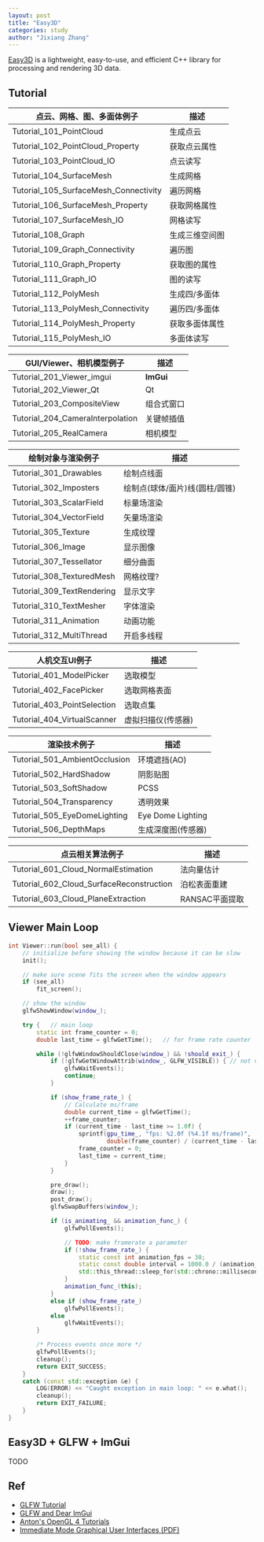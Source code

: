 ```yaml
---
layout: post
title: "Easy3D"
categories: study
author: "Jixiang Zhang"
---
```


[Easy3D](https://github.com/LiangliangNan/Easy3D) is a lightweight, easy-to-use, and efficient C++ library for processing and rendering 3D data.

## Tutorial

| 点云、网格、图、多面体例子            | 描述           |
| ------------------------------------- | -------------- |
| Tutorial_101_PointCloud               | 生成点云       |
| Tutorial_102_PointCloud_Property      | 获取点云属性   |
| Tutorial_103_PointCloud_IO            | 点云读写       |
| Tutorial_104_SurfaceMesh              | 生成网格       |
| Tutorial_105_SurfaceMesh_Connectivity | 遍历网格       |
| Tutorial_106_SurfaceMesh_Property     | 获取网格属性   |
| Tutorial_107_SurfaceMesh_IO           | 网格读写       |
| Tutorial_108_Graph                    | 生成三维空间图 |
| Tutorial_109_Graph_Connectivity       | 遍历图         |
| Tutorial_110_Graph_Property           | 获取图的属性   |
| Tutorial_111_Graph_IO                 | 图的读写       |
| Tutorial_112_PolyMesh                 | 生成四/多面体  |
| Tutorial_113_PolyMesh_Connectivity    | 遍历四/多面体  |
| Tutorial_114_PolyMesh_Property        | 获取多面体属性 |
| Tutorial_115_PolyMesh_IO              | 多面体读写     |

| GUI/Viewer、相机模型例子         | 描述       |
| -------------------------------- | ---------- |
| Tutorial_201_Viewer_imgui        | **ImGui**  |
| Tutorial_202_Viewer_Qt           | Qt         |
| Tutorial_203_CompositeView       | 组合式窗口 |
| Tutorial_204_CameraInterpolation | 关键帧插值 |
| Tutorial_205_RealCamera          | 相机模型   |

| 绘制对象与渲染例子         | 描述                           |
| -------------------------- | ------------------------------ |
| Tutorial_301_Drawables     | 绘制点线面                     |
| Tutorial_302_Imposters     | 绘制点(球体/面片)线(圆柱/圆锥) |
| Tutorial_303_ScalarField   | 标量场渲染                     |
| Tutorial_304_VectorField   | 矢量场渲染                     |
| Tutorial_305_Texture       | 生成纹理                       |
| Tutorial_306_Image         | 显示图像                       |
| Tutorial_307_Tessellator   | 细分曲面                       |
| Tutorial_308_TexturedMesh  | 网格纹理?                      |
| Tutorial_309_TextRendering | 显示文字                       |
| Tutorial_310_TextMesher    | 字体渲染                       |
| Tutorial_311_Animation     | 动画功能                       |
| Tutorial_312_MultiThread   | 开启多线程                     |

| 人机交互UI例子              | 描述               |
| --------------------------- | ------------------ |
| Tutorial_401_ModelPicker    | 选取模型           |
| Tutorial_402_FacePicker     | 选取网格表面       |
| Tutorial_403_PointSelection | 选取点集           |
| Tutorial_404_VirtualScanner | 虚拟扫描仪(传感器) |

| 渲染技术例子                  | 描述               |
| ----------------------------- | ------------------ |
| Tutorial_501_AmbientOcclusion | 环境遮挡(AO)       |
| Tutorial_502_HardShadow       | 阴影贴图           |
| Tutorial_503_SoftShadow       | PCSS               |
| Tutorial_504_Transparency     | 透明效果           |
| Tutorial_505_EyeDomeLighting  | Eye Dome Lighting  |
| Tutorial_506_DepthMaps        | 生成深度图(传感器) |

| 点云相关算法例子                         | 描述           |
| ---------------------------------------- | -------------- |
| Tutorial_601_Cloud_NormalEstimation      | 法向量估计     |
| Tutorial_602_Cloud_SurfaceReconstruction | 泊松表面重建   |
| Tutorial_603_Cloud_PlaneExtraction       | RANSAC平面提取 |

## Viewer Main Loop

```c++
int Viewer::run(bool see_all) {
    // initialize before showing the window because it can be slow
    init();

    // make sure scene fits the screen when the window appears
    if (see_all)
        fit_screen();

    // show the window
    glfwShowWindow(window_);

    try {   // main loop
        static int frame_counter = 0;
        double last_time = glfwGetTime();   // for frame rate counter

        while (!glfwWindowShouldClose(window_) && !should_exit_) {
            if (!glfwGetWindowAttrib(window_, GLFW_VISIBLE)) { // not visible
                glfwWaitEvents();
                continue;
            }

            if (show_frame_rate_) {
                // Calculate ms/frame
                double current_time = glfwGetTime();
                ++frame_counter;
                if (current_time - last_time >= 1.0f) {
                    sprintf(gpu_time_, "fps: %2.0f (%4.1f ms/frame)",
                            double(frame_counter) / (current_time - last_time), 1000.0 / double(frame_counter));
                    frame_counter = 0;
                    last_time = current_time;
                }
            }

            pre_draw();
            draw();
            post_draw();
            glfwSwapBuffers(window_);

            if (is_animating_ && animation_func_) {
                glfwPollEvents();

                // TODO: make framerate a parameter
                if (!show_frame_rate_) {
                    static const int animation_fps = 30;
                    static const double interval = 1000.0 / (animation_fps + 5); // the extra 5 for adjusting
                    std::this_thread::sleep_for(std::chrono::milliseconds(static_cast<int>(interval)));
                }
                animation_func_(this);
            }
            else if (show_frame_rate_)
                glfwPollEvents();
            else
                glfwWaitEvents();
        }

        /* Process events once more */
        glfwPollEvents();
        cleanup();
        return EXIT_SUCCESS;
    }
    catch (const std::exception &e) {
        LOG(ERROR) << "Caught exception in main loop: " << e.what();
        cleanup();
        return EXIT_FAILURE;
    }
}
```

## Easy3D + GLFW + ImGui

TODO

## Ref

- [GLFW Tutorial](https://www.glfw.org/docs/latest/quick_guide.html)
- [GLFW and Dear ImGui](https://decovar.dev/blog/2019/08/04/glfw-dear-imgui/)
- [Anton's OpenGL 4 Tutorials](https://antongerdelan.net/opengl/#ebook)
- [Immediate Mode Graphical User Interfaces (PDF)](http://www.cse.chalmers.se/edu/year/2011/course/TDA361/Advanced%20Computer%20Graphics/IMGUI.pdf)